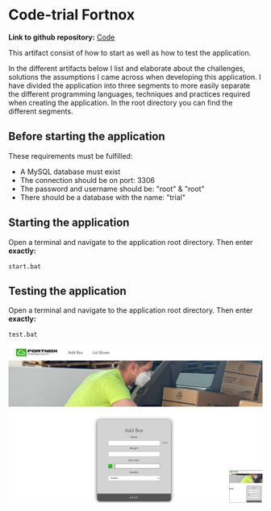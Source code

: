 # Code-trial Fortnox

**Link to github repository:** <a href="https://github.com/HarryHagelberg404/code-trial">Code</a>

This artifact consist of how to start as well as how to test the application.

In the different artifacts below I list and elaborate about the challenges, solutions the assumptions I came across when developing this application. I have divided the application into three segments to more easily separate the different programming languages, techniques and practices required when creating the application. In the root directory you can find the different segments.

## Before starting the application

These requirements must be fulfilled:

- A MySQL database must exist
- The connection should be on port: 3306
- The password and username should be: "root" & "root"
- There should be a database with the name: "trial"

## Starting the application

Open a terminal and navigate to the application root directory. Then enter **exactly:**

```
start.bat
```

## Testing the application

Open a terminal and navigate to the application root directory. Then enter **exactly:**

```
test.bat
```

<img src="./client/public/screenshots/addBoxView.png"/>
